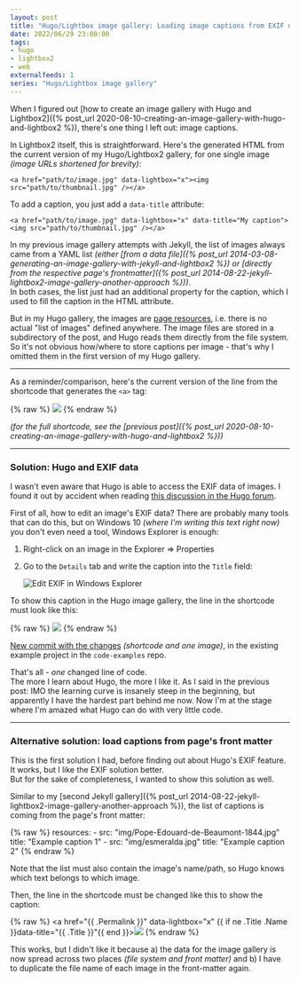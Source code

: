 ```yaml
---
layout: post
title: "Hugo/Lightbox image gallery: Loading image captions from EXIF data"
date: 2022/06/29 23:00:00
tags:
- hugo
- lightbox2
- web
externalfeeds: 1
series: "Hugo/Lightbox image gallery"
---
```


When I figured out [how to create an image gallery with Hugo and Lightbox2]({% post_url 2020-08-10-creating-an-image-gallery-with-hugo-and-lightbox2 %}), there's one thing I left out: image captions.

In Lightbox2 itself, this is straightforward. Here's the generated HTML from the current version of my Hugo/Lightbox2 gallery, for one single image *(image URLs shortened for brevity)*:

    <a href="path/to/image.jpg" data-lightbox="x"><img src="path/to/thumbnail.jpg" /></a>

To add a caption, you just add a `data-title` attribute:

    <a href="path/to/image.jpg" data-lightbox="x" data-title="My caption"><img src="path/to/thumbnail.jpg" /></a>

In my previous image gallery attempts with Jekyll, the list of images always came from a YAML list *(either [from a data file]({% post_url 2014-03-08-generating-an-image-gallery-with-jekyll-and-lightbox2 %}) or [directly from the respective page's frontmatter]({% post_url 2014-08-22-jekyll-lightbox2-image-gallery-another-approach %}))*.  
In both cases, the list just had an additional property for the caption, which I used to fill the caption in the HTML attribute.

But in my Hugo gallery, the images are [page resources](https://gohugo.io/content-management/page-resources/), i.e. there is no actual "list of images" defined anywhere. The image files are stored in a subdirectory of the post, and Hugo reads them directly from the file system.  
So it's not obvious how/where to store captions per image - that's why I omitted them in the first version of my Hugo gallery.

---

As a reminder/comparison, here's the current version of the line from the shortcode that generates the `<a>` tag:

{% raw %}
    <a href="{{ .Permalink }}" data-lightbox="x"><img src="{{ $resized.Permalink }}" /></a>
{% endraw %}

*(for the full shortcode, see the [previous post]({% post_url 2020-08-10-creating-an-image-gallery-with-hugo-and-lightbox2 %}))*

---

### Solution: Hugo and EXIF data

I wasn't even aware that Hugo is able to access the EXIF data of images. I found it out by accident when reading [this discussion in the Hugo forum](https://discourse.gohugo.io/t/exif-iptc/25995).

First of all, how to edit an image's EXIF data? There are probably many tools that can do this, but on Windows 10 *(where I'm writing this text right now)* you don't even need a tool, Windows Explorer is enough:

1. Right-click on an image in the Explorer ⇒ Properties
2. Go to the `Details` tab and write the caption into the `Title` field:

    ![Edit EXIF in Windows Explorer](/img/hugo-gallery-exif.png)

To show this caption in the Hugo image gallery, the line in the shortcode must look like this:

{% raw %}
    <a href="{{ .Permalink }}" data-lightbox="x" data-title="{{ with .Exif }}{{ .Tags.ImageDescription }}{{ end }}"><img src="{{ $resized.Permalink }}" /></a>
{% endraw %}

[New commit with the changes](https://github.com/christianspecht/code-examples/commit/425418fef8e2ef27c1b9b89ea691eb19cfceff1a) *(shortcode and one image)*, in the existing example project in the `code-examples` repo.


That's all - *one* changed line of code.  
The more I learn about Hugo, the more I like it. As I said in the previous post: IMO the learning curve is insanely steep in the beginning, but apparently I have the hardest part behind me now. Now I'm at the stage where I'm amazed what Hugo can do with very little code.

---

### Alternative solution: load captions from page's front matter

This is the first solution I had, before finding out about Hugo's EXIF feature. It works, but I like the EXIF solution better.  
But for the sake of completeness, I wanted to show this solution as well.

Similar to my [second Jekyll gallery]({% post_url 2014-08-22-jekyll-lightbox2-image-gallery-another-approach %}), the list of captions is coming from the page's front matter: 

{% raw %}
	resources:
	- src: "img/Pope-Edouard-de-Beaumont-1844.jpg"
	  title: "Example caption 1"
	- src: "img/esmeralda.jpg"
	  title: "Example caption 2"
{% endraw %}

Note that the list must also contain the image's name/path, so Hugo knows which text belongs to which image. 

Then, the line in the shortcode must be changed like this to show the caption:

{% raw %}
    <a href="{{ .Permalink }}" data-lightbox="x" {{ if ne .Title .Name }}data-title="{{ .Title }}"{{ end }}><img src="{{ $resized.Permalink }}" /></a>
{% endraw %}

This works, but I didn't like it because a) the data for the image gallery is now spread across two places *(file system and front matter)* and b) I have to duplicate the file name of each image in the front-matter again.
